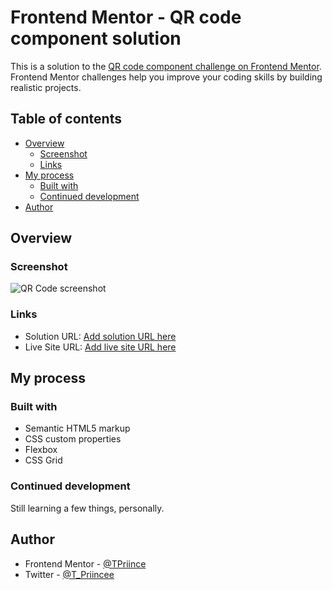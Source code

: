 # Frontend Mentor - QR code component solution

This is a solution to the [QR code component challenge on Frontend Mentor](https://www.frontendmentor.io/challenges/qr-code-component-iux_sIO_H). Frontend Mentor challenges help you improve your coding skills by building realistic projects. 

## Table of contents

- [Overview](#overview)
  - [Screenshot](#screenshot)
  - [Links](#links)
- [My process](#my-process)
  - [Built with](#built-with)
  - [Continued development](#continued-development)
- [Author](#author)


## Overview

### Screenshot

![QR Code screenshot](https://drive.google.com/file/d/1tVGzjRdT-fjyk9CIjhbZ_gUfzZMhJqLW/view?usp=sharing)


### Links

- Solution URL: [Add solution URL here](https://your-solution-url.com)
- Live Site URL: [Add live site URL here](https://your-live-site-url.com)

## My process

### Built with

- Semantic HTML5 markup
- CSS custom properties
- Flexbox
- CSS Grid

### Continued development
Still learning a few things, personally.


## Author
- Frontend Mentor - [@TPriince](https://www.frontendmentor.io/profile/TPriince)
- Twitter - [@T_Priincee](https://www.twitter.com/T_Priincee)

